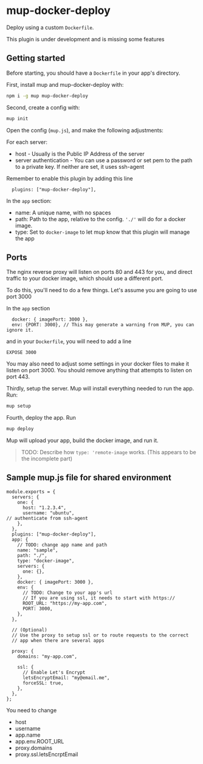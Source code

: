 # mup-docker-deploy

Deploy using a custom `Dockerfile`.

This plugin is under development and is missing some features

## Getting started

Before starting, you should have a `Dockerfile` in your app's directory.

First, install mup and mup-docker-deploy with:

```bash
npm i -g mup mup-docker-deploy
```

Second, create a config with:

```bash
mup init
```

Open the config (`mup.js`), and make the following adjustments:

For each server:

- host - Usually is the Public IP Address of the server
- server authentication - You can use a password or set pem to the path to a private key. If neither are set, it uses ssh-agent

Remember to enable this plugin by adding this line

```
  plugins: ["mup-docker-deploy"],
```

In the `app` section:

- name: A unique name, with no spaces
- path: Path to the app, relative to the config. `'./'` will do for a docker image.
- type: Set to `docker-image` to let mup know that this plugin will manage the app

## Ports

The nginx reverse proxy will listen on ports 80 and 443 for you, and direct traffic to your docker image, which should use a different port.

To do this, you'll need to do a few things. Let's assume you are going to use port 3000

In the `app` section

```
  docker: { imagePort: 3000 },
  env: {PORT: 3000}, // This may generate a warning from MUP, you can ignore it.
```

and in your `Dockerfile`, you will need to add a line

```
EXPOSE 3000
```

You may also need to adjust some settings in your docker files to make it listen on port 3000. You should remove anything that attempts to listen on port 443.

Thirdly, setup the server. Mup will install everything needed to run the app. Run:

```bash
mup setup
```

Fourth, deploy the app. Run

```bash
mup deploy
```

Mup will upload your app, build the docker image, and run it.

> TODO: Describe how `type: 'remote-image` works. (This appears to be the incomplete part)

## Sample mup.js file for shared environment

```
module.exports = {
  servers: {
    one: {
      host: "1.2.3.4",
      username: "ubuntu",
// authenticate from ssh-agent
    },
  },
  plugins: ["mup-docker-deploy"],
  app: {
    // TODO: change app name and path
    name: "sample",
    path: "./",
    type: "docker-image",
    servers: {
      one: {},
    },
    docker: { imagePort: 3000 },
    env: {
      // TODO: Change to your app's url
      // If you are using ssl, it needs to start with https://
      ROOT_URL: "https://my-app.com",
      PORT: 3000,
    },
  },

  // (Optional)
  // Use the proxy to setup ssl or to route requests to the correct
  // app when there are several apps

  proxy: {
    domains: "my-app.com",

    ssl: {
      // Enable Let's Encrypt
      letsEncryptEmail: "my@email.me",
      forceSSL: true,
    },
  },
};

```

You need to change

- host
- username
- app.name
- app.env.ROOT_URL
- proxy.domains
- proxy.ssl.letsEncrptEmail
